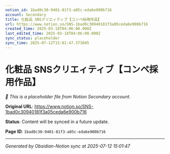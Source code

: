 ```yaml
---
notion_id: 1bad0c30-9401-81f3-a05c-eda6e900b716
account: Secondary
title: 化粧品 SNSクリエィティブ【コンペ採用作品】
url: https://www.notion.so/SNS-1bad0c30940181f3a05ceda6e900b716
created_time: 2025-03-18T04:06:00.000Z
last_edited_time: 2025-03-18T04:06:00.000Z
sync_status: placeholder
sync_time: 2025-07-12T15:01:47.373045
---
```


# 化粧品 SNSクリエィティブ【コンペ採用作品】

*🔄 This is a placeholder file from Notion Secondary account.*

**Original URL**: https://www.notion.so/SNS-1bad0c30940181f3a05ceda6e900b716

**Status**: Content will be synced in a future update.

**Page ID**: `1bad0c30-9401-81f3-a05c-eda6e900b716`

---

*Generated by Obsidian-Notion sync at 2025-07-12 15:01:47*

